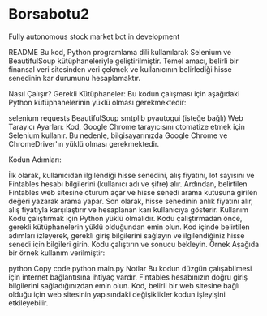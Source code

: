 # Borsabotu2
Fully autonomous stock market bot in development




README
Bu kod, Python programlama dili kullanılarak Selenium ve BeautifulSoup kütüphaneleriyle geliştirilmiştir. Temel amacı, belirli bir finansal veri sitesinden veri çekmek ve kullanıcının belirlediği hisse senedinin kar durumunu hesaplamaktır.

Nasıl Çalışır?
Gerekli Kütüphaneler: Bu kodun çalışması için aşağıdaki Python kütüphanelerinin yüklü olması gerekmektedir:

selenium
requests
BeautifulSoup
smtplib
pyautogui (isteğe bağlı)
Web Tarayıcı Ayarları: Kod, Google Chrome tarayıcısını otomatize etmek için Selenium kullanır. Bu nedenle, bilgisayarınızda Google Chrome ve ChromeDriver'ın yüklü olması gerekmektedir.

Kodun Adımları:

İlk olarak, kullanıcıdan ilgilendiği hisse senedini, alış fiyatını, lot sayısını ve Fintables hesabı bilgilerini (kullanıcı adı ve şifre) alır.
Ardından, belirtilen Fintables web sitesine oturum açar ve hisse senedi arama kutusuna girilen değeri yazarak arama yapar.
Son olarak, hisse senedinin anlık fiyatını alır, alış fiyatıyla karşılaştırır ve hesaplanan karı kullanıcıya gösterir.
Kullanım
Kodu çalıştırmak için Python yüklü olmalıdır.
Kodu çalıştırmadan önce, gerekli kütüphanelerin yüklü olduğundan emin olun.
Kod içinde belirtilen adımları izleyerek, gerekli giriş bilgilerini sağlayın ve ilgilendiğiniz hisse senedi için bilgileri girin.
Kodu çalıştırın ve sonucu bekleyin.
Örnek
Aşağıda bir örnek kullanım verilmiştir:

python
Copy code
python main.py
Notlar
Bu kodun düzgün çalışabilmesi için internet bağlantısına ihtiyaç vardır.
Fintables hesabınızın doğru giriş bilgilerini sağladığınızdan emin olun.
Kod, belirli bir web sitesine bağlı olduğu için web sitesinin yapısındaki değişiklikler kodun işleyişini etkileyebilir.
